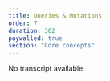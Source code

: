 ```yaml
---
title: Queries & Mutations
order: 7
duration: 302
paywalled: true
section: "Core concepts"
---
```


No transcript available
